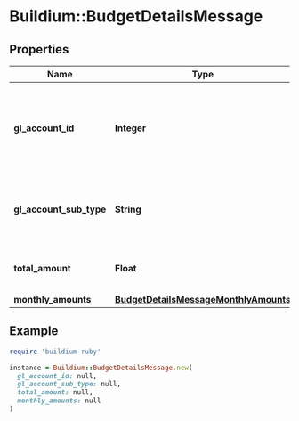 # Buildium::BudgetDetailsMessage

## Properties

| Name | Type | Description | Notes |
| ---- | ---- | ----------- | ----- |
| **gl_account_id** | **Integer** | The general ledger account unique identifier the budget is related to. | [optional] |
| **gl_account_sub_type** | **String** | Describes the subtype of the general ledger account. | [optional] |
| **total_amount** | **Float** | Sum of all monthly amounts in the budget. | [optional] |
| **monthly_amounts** | [**BudgetDetailsMessageMonthlyAmounts**](BudgetDetailsMessageMonthlyAmounts.md) |  | [optional] |

## Example

```ruby
require 'buildium-ruby'

instance = Buildium::BudgetDetailsMessage.new(
  gl_account_id: null,
  gl_account_sub_type: null,
  total_amount: null,
  monthly_amounts: null
)
```

